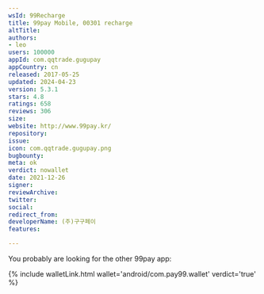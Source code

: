 ```yaml
---
wsId: 99Recharge
title: 99pay Mobile, 00301 recharge
altTitle: 
authors:
- leo
users: 100000
appId: com.qqtrade.gugupay
appCountry: cn
released: 2017-05-25
updated: 2024-04-23
version: 5.3.1
stars: 4.8
ratings: 658
reviews: 306
size: 
website: http://www.99pay.kr/
repository: 
issue: 
icon: com.qqtrade.gugupay.png
bugbounty: 
meta: ok
verdict: nowallet
date: 2021-12-26
signer: 
reviewArchive: 
twitter: 
social: 
redirect_from: 
developerName: (주)구구페이
features: 

---
```


You probably are looking for the other 99pay app:

{% include walletLink.html wallet='android/com.pay99.wallet' verdict='true' %}  